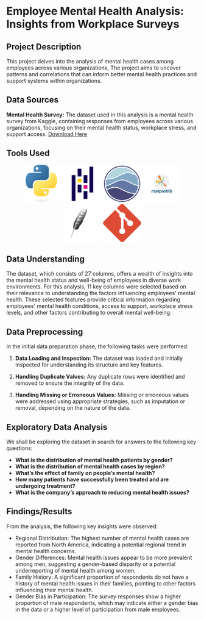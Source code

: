 # Employee Mental Health Analysis: Insights from Workplace Surveys

## Project Description
This project delves into the analysis of mental health cases among employees across various organizations, 
The project aims to uncover patterns and correlations that can inform better mental health practices and 
support systems within organizations.

## Data Sources
**Mental Health Survey:** The dataset used in this analysis is a mental health survey from Kaggle, containing responses from employees across various organizations, focusing on their mental health status, workplace stress, and support access.
[Download Here]()

## Tools Used

<p align="center">
    <img src="images/skills/python.png" width="100" height="100">
    <img src="images/skills/pandas.png" width="100" height="100">
    <img src="images/skills/seaborn.png" width="100" height="100">
    <img src="images/skills/matplot.png" width="100" height="100">
    <img src="images/skills/tkinter.png" width="100" height="100">
    <img src="images/skills/git.png" width="100" height="100">
</p>


## Data Understanding
The dataset, which consists of 27 columns, offers a wealth of insights into the mental health status and well-being of employees in diverse work environments. For this analysis, 11 key columns were selected based on their relevance to understanding the factors influencing employees' mental health. These selected features provide critical information regarding employees' mental health conditions, access to support, workplace stress levels, and other factors contributing to overall mental well-being. 

## Data Preprocessing
In the initial data preparation phase, the following tasks were performed:

1. **Data Loading and Inspection:** The dataset was loaded and initially inspected for understanding its structure and key features.

2. **Handling Duplicate Values:** Any duplicate rows were identified and removed to ensure the integrity of the data.

3. **Handling Missing or Erroneous Values:** Missing or erroneous values were addressed using appropriate strategies, such as imputation or removal, depending on the nature of the data.


## Exploratory Data Analysis
We shall be exploring the dataset in search for answers to the following key questions:

- **What is the distribution of mental health patients by gender?**
- **What is the distribution of mental health cases by region?**
- **What’s the effect of family on people’s mental health?**
- **How many patients have successfully been treated and are undergoing treatment?**
- **What is the company’s approach to reducing mental health issues?**

## Findings/Results
From the analysis, the following key insights were observed:

- Regional Distribution: The highest number of mental health cases are reported from North America, indicating a potential regional trend in mental health concerns.
- Gender Differences: Mental health issues appear to be more prevalent among men, suggesting a gender-based disparity or a potential underreporting of mental health among women.
- Family History: A significant proportion of respondents do not have a history of mental health issues in their families, pointing to other factors influencing their mental health.
- Gender Bias in Participation: The survey responses show a higher proportion of male respondents, which may indicate either a gender bias in the data or a higher level of participation from male employees.
